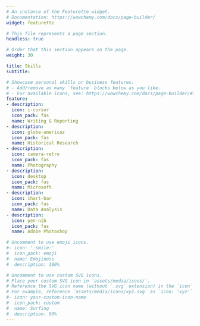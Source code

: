 ```yaml
---
# An instance of the Featurette widget.
# Documentation: https://wowchemy.com/docs/page-builder/
widget: featurette

# This file represents a page section.
headless: true

# Order that this section appears on the page.
weight: 30

title: Skills
subtitle:

# Showcase personal skills or business features.
# - Add/remove as many `feature` blocks below as you like.
# - For available icons, see: https://wowchemy.com/docs/page-builder/#icons
feature:
- description:
  icon: i-cursor
  icon_pack: fas
  name: Writing & Reporting
- description:
  icon: globe-americas
  icon_pack: fas
  name: Historical Research
- description:
  icon: camera-retro
  icon_pack: fas
  name: Photography
- description:
  icon: desktop
  icon_pack: fas
  name: Microsoft
- description:
  icon: chart-bar
  icon_pack: fas
  name: Data Analysis
- description:
  icon: pen-nib
  icon_pack: fas
  name: Adobe Photoshop

# Uncomment to use emoji icons.
#- icon: ':smile:'
#  icon_pack: emoji
#  name: Emojiness
#  description: 100% 

# Uncomment to use custom SVG icons.
# Place your custom SVG icon in `assets/media/icons/`.
# Reference the SVG icon name (without `.svg` extension) in the `icon` field.
# For example, reference `assets/media/icons/xyz.svg` as `icon: 'xyz'`
#- icon: your-custom-icon-name
#  icon_pack: custom
#  name: Surfing
#  description: 90%
---
```

